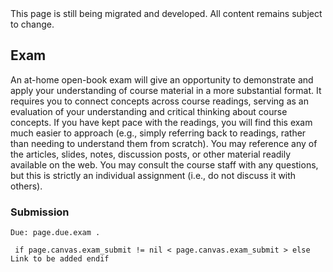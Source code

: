 <div class="alert alert-danger" markdown="1">
This page is still being migrated and developed. All content remains subject to change.
</div>

## Exam

An at-home open-book exam will give an opportunity to demonstrate and apply your understanding of course material in a more substantial format.
It requires you to connect concepts across course readings, serving as an evaluation of your understanding and critical thinking about course concepts.
If you have kept pace with the readings, you will find this exam much easier to approach
(e.g., simply referring back to readings, rather than needing to understand them from scratch).
You may reference any of the articles, slides, notes, discussion posts, or other material readily available on the web.
You may consult the course staff with any questions, but this is strictly an individual assignment (i.e., do not discuss it with others).

### Submission

`Due: page.due.exam .`

` if page.canvas.exam_submit != nil < page.canvas.exam_submit > else Link to be added endif`
